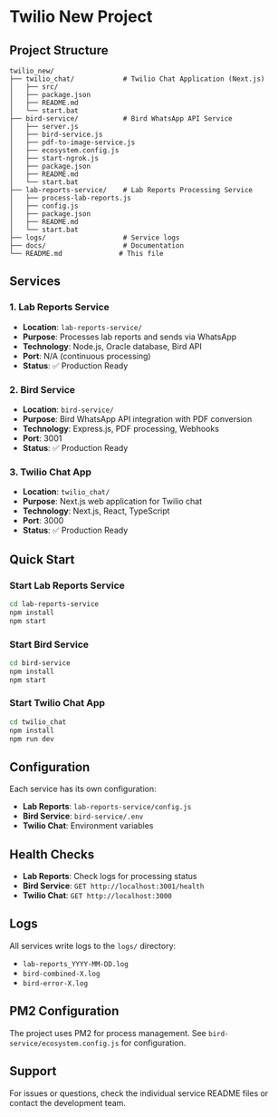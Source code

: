 # Twilio New Project

## Project Structure

```
twilio_new/
├── twilio_chat/            # Twilio Chat Application (Next.js)
│   ├── src/
│   ├── package.json
│   ├── README.md
│   └── start.bat
├── bird-service/           # Bird WhatsApp API Service
│   ├── server.js
│   ├── bird-service.js
│   ├── pdf-to-image-service.js
│   ├── ecosystem.config.js
│   ├── start-ngrok.js
│   ├── package.json
│   ├── README.md
│   └── start.bat
├── lab-reports-service/    # Lab Reports Processing Service
│   ├── process-lab-reports.js
│   ├── config.js
│   ├── package.json
│   ├── README.md
│   └── start.bat
├── logs/                   # Service logs
├── docs/                   # Documentation
└── README.md              # This file
```

## Services

### 1. Lab Reports Service
- **Location**: `lab-reports-service/`
- **Purpose**: Processes lab reports and sends via WhatsApp
- **Technology**: Node.js, Oracle database, Bird API
- **Port**: N/A (continuous processing)
- **Status**: ✅ Production Ready

### 2. Bird Service
- **Location**: `bird-service/`
- **Purpose**: Bird WhatsApp API integration with PDF conversion
- **Technology**: Express.js, PDF processing, Webhooks
- **Port**: 3001
- **Status**: ✅ Production Ready

### 3. Twilio Chat App
- **Location**: `twilio_chat/`
- **Purpose**: Next.js web application for Twilio chat
- **Technology**: Next.js, React, TypeScript
- **Port**: 3000
- **Status**: ✅ Production Ready

## Quick Start

### Start Lab Reports Service
```bash
cd lab-reports-service
npm install
npm start
```

### Start Bird Service
```bash
cd bird-service
npm install
npm start
```

### Start Twilio Chat App
```bash
cd twilio_chat
npm install
npm run dev
```

## Configuration

Each service has its own configuration:
- **Lab Reports**: `lab-reports-service/config.js`
- **Bird Service**: `bird-service/.env`
- **Twilio Chat**: Environment variables

## Health Checks

- **Lab Reports**: Check logs for processing status
- **Bird Service**: `GET http://localhost:3001/health`
- **Twilio Chat**: `GET http://localhost:3000`

## Logs

All services write logs to the `logs/` directory:
- `lab-reports_YYYY-MM-DD.log`
- `bird-combined-X.log`
- `bird-error-X.log`

## PM2 Configuration

The project uses PM2 for process management. See `bird-service/ecosystem.config.js` for configuration.

## Support

For issues or questions, check the individual service README files or contact the development team.
